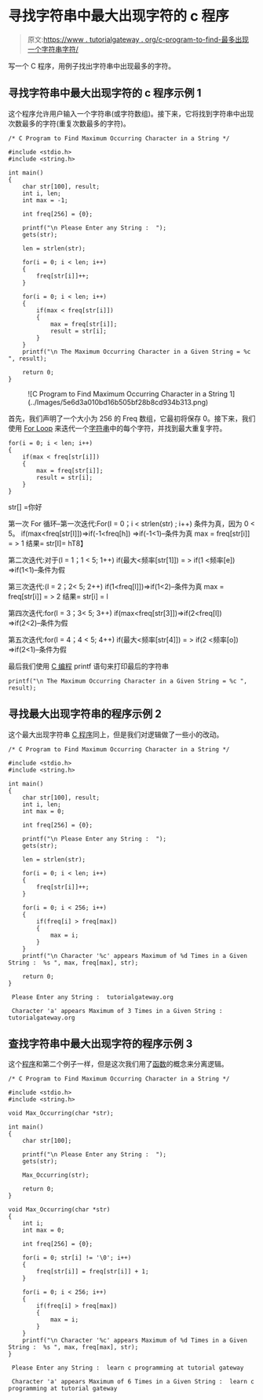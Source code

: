 # 寻找字符串中最大出现字符的 c 程序

> 原文:[https://www . tutorialgateway . org/c-program-to-find-最多出现一个字符串字符/](https://www.tutorialgateway.org/c-program-to-find-maximum-occurring-character-in-a-string/)

写一个 C 程序，用例子找出字符串中出现最多的字符。

## 寻找字符串中最大出现字符的 c 程序示例 1

这个程序允许用户输入一个字符串(或字符数组)。接下来，它将找到字符串中出现次数最多的字符(重复次数最多的字符)。

```
/* C Program to Find Maximum Occurring Character in a String */

#include <stdio.h>
#include <string.h>

int main()
{
  	char str[100], result;
  	int i, len;
  	int max = -1;

  	int freq[256] = {0}; 

  	printf("\n Please Enter any String :  ");
  	gets(str);

  	len = strlen(str);

  	for(i = 0; i < len; i++)
  	{
  		freq[str[i]]++;
	}

  	for(i = 0; i < len; i++)
  	{
		if(max < freq[str[i]])
		{
			max = freq[str[i]];
			result = str[i];
		}
	}
	printf("\n The Maximum Occurring Character in a Given String = %c ", result);

  	return 0;
}
```

<figure class="wp-block-image">![C Program to Find Maximum Occurring Character in a String 1](../Images/5e6d3a010bd16b505bf28b8cd934b313.png)</figure>

首先，我们声明了一个大小为 256 的 Freq 数组，它最初将保存 0。接下来，我们使用 [For Loop](https://www.tutorialgateway.org/for-loop-in-c-programming/) 来迭代一个[字符串](https://www.tutorialgateway.org/c-string/)中的每个字符，并找到最大重复字符。

```
for(i = 0; i < len; i++)
{
	if(max < freq[str[i]])
	{
		max = freq[str[i]];
		result = str[i];
	}
}
```

str[] =你好

第一次 For 循环–第一次迭代:For(I = 0；i < strlen(str) ; i++)
条件为真，因为 0 < 5。
if(max<freq[str[I]])=>if(-1<freq[h])
=>if(-1<1)–条件为真
max = freq[str[i]] = > 1
结果= str[I]= hT8】

第二次迭代:对于(I = 1；1 < 5; 1++)
if(最大<频率[str[1]]) = > if(1 <频率[e])
=>if(1<1)–条件为假

第三次迭代:(I = 2；2< 5; 2++)
if(1<freq[l]])=>if(1<2)–条件为真
max = freq[str[i]] = > 2
结果= str[i] = l

第四次迭代:for(I = 3；3< 5; 3++)
if(max<freq[str[3]])=>if(2<freq[l])
=>if(2<2)–条件为假

第五次迭代:for(I = 4；4 < 5; 4++)
if(最大<频率[str[4]]) = > if(2 <频率[o])
=>if(2<1)–条件为假

最后我们使用 [C 编程](https://www.tutorialgateway.org/c-programming/) printf 语句来打印最后的字符串

```
printf("\n The Maximum Occurring Character in a Given String = %c ", result);
```

## 寻找最大出现字符串的程序示例 2

这个最大出现字符串 [C 程序](https://www.tutorialgateway.org/c-programming-examples/)同上，但是我们对逻辑做了一些小的改动。

```
/* C Program to Find Maximum Occurring Character in a String */

#include <stdio.h>
#include <string.h>

int main()
{
  	char str[100], result;
  	int i, len;
  	int max = 0;

  	int freq[256] = {0}; 

  	printf("\n Please Enter any String :  ");
  	gets(str);

  	len = strlen(str);

  	for(i = 0; i < len; i++)
  	{
  		freq[str[i]]++;
	}

  	for(i = 0; i < 256; i++)
  	{
		if(freq[i] > freq[max])
		{
			max = i;
		}
	}
	printf("\n Character '%c' appears Maximum of %d Times in a Given String :  %s ", max, freq[max], str);

  	return 0;
}
```

```
 Please Enter any String :  tutorialgateway.org

 Character 'a' appears Maximum of 3 Times in a Given String :  tutorialgateway.org 
```

## 查找字符串中最大出现字符的程序示例 3

这个[程序](https://www.tutorialgateway.org/c-programming-examples/)和第二个例子一样，但是这次我们用了[函数](https://www.tutorialgateway.org/functions-in-c/)的概念来分离逻辑。

```
/* C Program to Find Maximum Occurring Character in a String */

#include <stdio.h>
#include <string.h>

void Max_Occurring(char *str);

int main()
{
  	char str[100];

  	printf("\n Please Enter any String :  ");
  	gets(str);

  	Max_Occurring(str);

  	return 0;
}

void Max_Occurring(char *str)
{
	int i;
  	int max = 0;

  	int freq[256] = {0}; 

  	for(i = 0; str[i] != '\0'; i++)
  	{
  		freq[str[i]] = freq[str[i]] + 1;
	}

  	for(i = 0; i < 256; i++)
  	{
		if(freq[i] > freq[max])
		{
			max = i;
		}
	}
	printf("\n Character '%c' appears Maximum of %d Times in a Given String :  %s ", max, freq[max], str);
}
```

```
 Please Enter any String :  learn c programming at tutorial gateway

 Character 'a' appears Maximum of 6 Times in a Given String :  learn c programming at tutorial gateway 
```